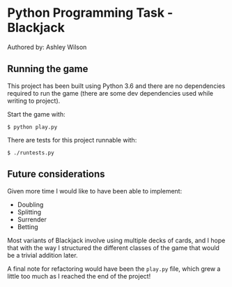 # Python Programming Task - Blackjack

Authored by: Ashley Wilson

## Running the game

This project has been built using Python 3.6 and there are no dependencies required to run the game (there are some dev dependencies used while writing to project).

Start the game with:

```shell
$ python play.py
```

There are tests for this project runnable with:

```shell
$ ./runtests.py
```

## Future considerations

Given more time I would like to have been able to implement:

 - Doubling
 - Splitting
 - Surrender
 - Betting

Most variants of Blackjack involve using multiple decks of cards, and I hope that with the way I structured the different classes of the game that would be a trivial addition later.

A final note for refactoring would have been the `play.py` file, which grew a little too much as I reached the end of the project!
